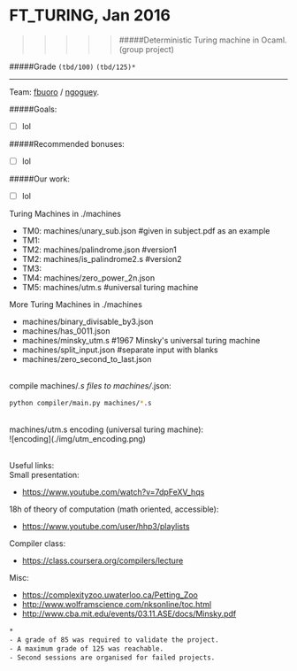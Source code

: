 # FT_TURING, Jan 2016
>>>>> #####Deterministic Turing machine in Ocaml. (group project)

#####Grade ``(tbd/100)`` ``(tbd/125)*``
--------  -----------------------

Team: [fbuoro]() / [ngoguey](https://github.com/Ngoguey42).
<BR>

#####Goals:
- [ ] lol

#####Recommended bonuses:
- [ ] lol

#####Our work:
- [ ] lol

Turing Machines in ./machines
- TM0: machines/unary_sub.json	#given in subject.pdf as an example
- TM1:
- TM2: machines/palindrome.json	#version1
- TM2: machines/is_palindrome2.s	#version2
- TM3:
- TM4: machines/zero_power_2n.json
- TM5: machines/utm.s	#universal turing machine

More Turing Machines in ./machines
- machines/binary_divisable_by3.json
- machines/has_0011.json
- machines/minsky_utm.s	#1967 Minsky's universal turing machine
- machines/split_input.json	#separate input with blanks
- machines/zero_second_to_last.json

<BR>compile machines/*.s files to machines/*.json:<BR>
```sh
python compiler/main.py machines/*.s
```
<BR>
machines/utm.s encoding (universal turing machine):<BR>
![encoding](./img/utm_encoding.png)<BR>

<BR>Useful links:<BR>
Small presentation:
- https://www.youtube.com/watch?v=7dpFeXV_hqs

18h of theory of computation (math oriented, accessible):
- https://www.youtube.com/user/hhp3/playlists

Compiler class:
- https://class.coursera.org/compilers/lecture

Misc:
- https://complexityzoo.uwaterloo.ca/Petting_Zoo
- http://www.wolframscience.com/nksonline/toc.html
- http://www.cba.mit.edu/events/03.11.ASE/docs/Minsky.pdf

```
*
- A grade of 85 was required to validate the project.
- A maximum grade of 125 was reachable.
- Second sessions are organised for failed projects.
```
